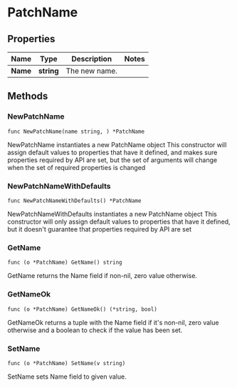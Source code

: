 # PatchName

## Properties

|Name | Type | Description | Notes|
|------------ | ------------- | ------------- | -------------|
|**Name** | **string** | The new name. | |

## Methods

### NewPatchName

`func NewPatchName(name string, ) *PatchName`

NewPatchName instantiates a new PatchName object
This constructor will assign default values to properties that have it defined,
and makes sure properties required by API are set, but the set of arguments
will change when the set of required properties is changed

### NewPatchNameWithDefaults

`func NewPatchNameWithDefaults() *PatchName`

NewPatchNameWithDefaults instantiates a new PatchName object
This constructor will only assign default values to properties that have it defined,
but it doesn't guarantee that properties required by API are set

### GetName

`func (o *PatchName) GetName() string`

GetName returns the Name field if non-nil, zero value otherwise.

### GetNameOk

`func (o *PatchName) GetNameOk() (*string, bool)`

GetNameOk returns a tuple with the Name field if it's non-nil, zero value otherwise
and a boolean to check if the value has been set.

### SetName

`func (o *PatchName) SetName(v string)`

SetName sets Name field to given value.



